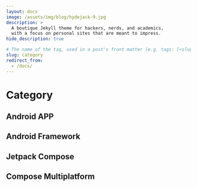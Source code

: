 ```yaml
---
layout: docs
image: /assets/img/blog/hydejack-9.jpg
description: >
  A boutique Jekyll theme for hackers, nerds, and academics,
  with a focus on personal sites that are meant to impress.
hide_description: true

# The name of the tag, used in a post's front matter (e.g. tags: [<slug>]).
slug: category
redirect_from:
  - /docs/
---
```


# Category

<!--author-->

## Android APP

## Android Framework

## Jetpack Compose

## Compose Multiplatform

